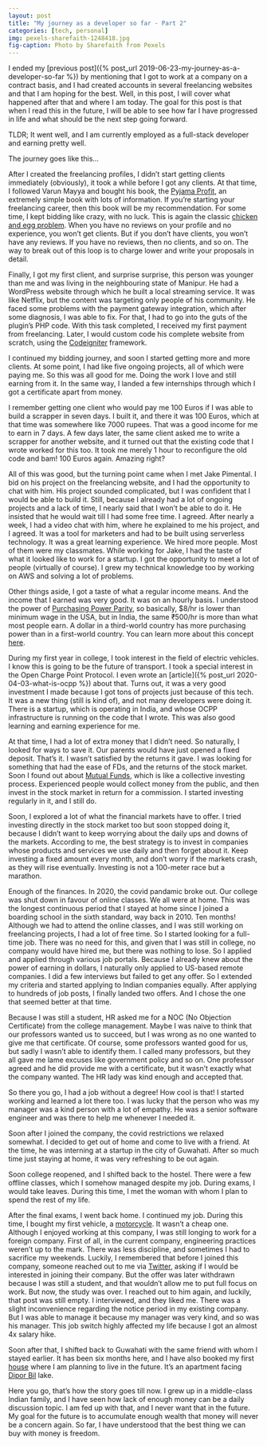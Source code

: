 ```yaml
---
layout: post
title: "My journey as a developer so far - Part 2"
categories: [tech, personal]
img: pexels-sharefaith-1248418.jpg
fig-caption: Photo by Sharefaith from Pexels
---
```


I ended my [previous post]({% post_url 2019-06-23-my-journey-as-a-developer-so-far %}) by mentioning that I got to work at a company on a contract basis, and I had created accounts in several freelancing websites and that I am hoping for the best. Well, in this post, I will cover what happened after that and where I am today. The goal for this post is that when I read this in the future, I will be able to see how far I have progressed in life and what should be the next step going forward.

TLDR; It went well, and I am currently employed as a full-stack developer and earning pretty well.

The journey goes like this...

After I created the freelancing profiles, I didn’t start getting clients immediately (obviously), it took a while before I got any clients. At that time, I followed Varun Mayya and bought his book, the [Pyjama Profit](https://www.goodreads.com/en/book/show/41049950-pyjama-profit), an extremely simple book with lots of information. If you’re starting your freelancing career, then this book will be my recommendation. For some time, I kept bidding like crazy, with no luck. This is again the classic [chicken and egg problem](https://en.wikipedia.org/wiki/Chicken_or_the_egg). When you have no reviews on your profile and no experience, you won’t get clients. But if you don’t have clients, you won’t have any reviews. If you have no reviews, then no clients, and so on. The way to break out of this loop is to charge lower and write your proposals in detail.

Finally, I got my first client, and surprise surprise, this person was younger than me and was living in the neighbouring state of Manipur. He had a WordPress website through which he built a local streaming service. It was like Netflix, but the content was targeting only people of his community. He faced some problems with the payment gateway integration, which after some diagnosis, I was able to fix. For that, I had to go into the guts of the plugin’s PHP code. With this task completed, I received my first payment from freelancing. Later, I would custom code his complete website from scratch, using the [Codeigniter](https://codeigniter.com/) framework.

I continued my bidding journey, and soon I started getting more and more clients. At some point, I had like five ongoing projects, all of which were paying me. So this was all good for me. Doing the work I love and still earning from it. In the same way, I landed a few internships through which I got a certificate apart from money.

I remember getting one client who would pay me 100 Euros if I was able to build a scrapper in seven days. I built it, and there it was 100 Euros, which at that time was somewhere like 7000 rupees. That was a good income for me to earn in 7 days. A few days later, the same client asked me to write a scrapper for another website, and it turned out that the existing code that I wrote worked for this too. It took me merely 1 hour to reconfigure the old code and bam! 100 Euros again. Amazing right?

All of this was good, but the turning point came when I met Jake Pimental. I bid on his project on the freelancing website, and I had the opportunity to chat with him. His project sounded complicated, but I was confident that I would be able to build it. Still, because I already had a lot of ongoing projects and a lack of time, I nearly said that I won’t be able to do it. He insisted that he would wait till I had some free time. I agreed. After nearly a week, I had a video chat with him, where he explained to me his project, and I agreed. It was a tool for marketers and had to be built using serverless technology. It was a great learning experience. We hired more people. Most of them were my classmates. While working for Jake, I had the taste of what it looked like to work for a startup. I got the opportunity to meet a lot of people (virtually of course). I grew my technical knowledge too by working on AWS and solving a lot of problems.

Other things aside, I got a taste of what a regular income means. And the income that I earned was very good. It was on an hourly basis. I understood the power of [Purchasing Power Parity](https://en.wikipedia.org/wiki/Purchasing_power_parity), so basically, $8/hr is lower than minimum wage in the USA, but in India, the same ₹500/hr is more than what most people earn. A dollar in a third-world country has more purchasing power than in a first-world country. You can learn more about this concept [here](https://web.archive.org/web/20220127155720/https://www.remote-work.io/salary-arbitrage-tip-for-working-remotely-and-how-remote-workers-can-leverage-it/).

During my first year in college, I took interest in the field of electric vehicles. I know this is going to be the future of transport. I took a special interest in the Open Charge Point Protocol. I even wrote an [article]({% post_url 2020-04-03-what-is-ocpp %}) about that. Turns out, it was a very good investment I made because I got tons of projects just because of this tech. It was a new thing (still is kind of), and not many developers were doing it. There is a startup, which is operating in India, and whose OCPP infrastructure is running on the code that I wrote. This was also good learning and earning experience for me.

At that time, I had a lot of extra money that I didn’t need. So naturally, I looked for ways to save it. Our parents would have just opened a fixed deposit. That’s it. I wasn’t satisfied by the returns it gave. I was looking for something that had the ease of FDs, and the returns of the stock market. Soon I found out about [Mutual Funds](https://www.investopedia.com/terms/m/mutualfund.asp), which is like a collective investing process. Experienced people would collect money from the public, and then invest in the stock market in return for a commission. I started investing regularly in it, and I still do.

Soon, I explored a lot of what the financial markets have to offer. I tried investing directly in the stock market too but soon stopped doing it, because I didn’t want to keep worrying about the daily ups and downs of the markets. According to me, the best strategy is to invest in companies whose products and services we use daily and then forget about it. Keep investing a fixed amount every month, and don’t worry if the markets crash, as they will rise eventually. Investing is not a 100-meter race but a marathon.

Enough of the finances. In 2020, the covid pandamic broke out. Our college was shut down in favour of online classes. We all were at home. This was the longest continuous period that I stayed at home since I joined a boarding school in the sixth standard, way back in 2010. Ten months! Although we had to attend the online classes, and I was still working on freelancing projects, I had a lot of free time. So I started looking for a full-time job. There was no need for this, and given that I was still in college, no company would have hired me, but there was nothing to lose. So I applied and applied through various job portals. Because I already knew about the power of earning in dollars, I naturally only applied to US-based remote companies. I did a few interviews but failed to get any offer. So I extended my criteria and started applying to Indian companies equally. After applying to hundreds of job posts, I finally landed two offers. And I chose the one that seemed better at that time.

Because I was still a student, HR asked me for a NOC (No Objection Certificate) from the college management. Maybe I was naive to think that our professors wanted us to succeed, but I was wrong as no one wanted to give me that certificate. Of course, some professors wanted good for us, but sadly I wasn’t able to identify them. I called many professors, but they all gave me lame excuses like government policy and so on. One professor agreed and he did provide me with a certificate, but it wasn’t exactly what the company wanted. The HR lady was kind enough and accepted that.

So there you go, I had a job without a degree! How cool is that! I started working and learned a lot there too. I was lucky that the person who was my manager was a kind person with a lot of empathy. He was a senior software engineer and was there to help me whenever I needed it.

Soon after I joined the company, the covid restrictions we relaxed somewhat. I decided to get out of home and come to live with a friend. At the time, he was interning at a startup in the city of Guwahati. After so much time just staying at home, it was very refreshing to be out again.

Soon college reopened, and I shifted back to the hostel. There were a few offline classes, which I somehow managed despite my job. During exams, I would take leaves. During this time, I met the woman with whom I plan to spend the rest of my life.

After the final exams, I went back home. I continued my job. During this time, I bought my first vehicle, a [motorcycle](https://www.bikedekho.com/royal-enfield/meteor-350-stellar.html). It wasn’t a cheap one. Although I enjoyed working at this company, I was still longing to work for a foreign company. First of all, in the current company, engineering practices weren’t up to the mark. There was less discipline, and sometimes I had to sacrifice my weekends. Luckily, I remembered that before I joined this company, someone reached out to me via [Twitter](https://twitter.com/p_snehanshu), asking if I would be interested in joining their company. But the offer was later withdrawn because I was still a student, and that wouldn’t allow me to put full focus on work. But now, the study was over. I reached out to him again, and luckily, that post was still empty. I interviewed, and they liked me. There was a slight inconvenience regarding the notice period in my existing company. But I was able to manage it because my manager was very kind, and so was his manager. This job switch highly affected my life because I got an almost 4x salary hike.

Soon after that, I shifted back to Guwahati with the same friend with whom I stayed earlier. It has been six months here, and I have also booked my first [house](https://protechgroup.in/residential_project/protech_dharapur.php) where I am planning to live in the future. It’s an apartment facing [Dipor Bil](https://en.wikipedia.org/wiki/Dipor_Bil) lake.

Here you go, that’s how the story goes till now. I grew up in a middle-class Indian family, and I have seen how lack of enough money can be a daily discussion topic. I am fed up with that, and I never want that in the future. My goal for the future is to accumulate enough wealth that money will never be a concern again. So far, I have understood that the best thing we can buy with money is freedom.
